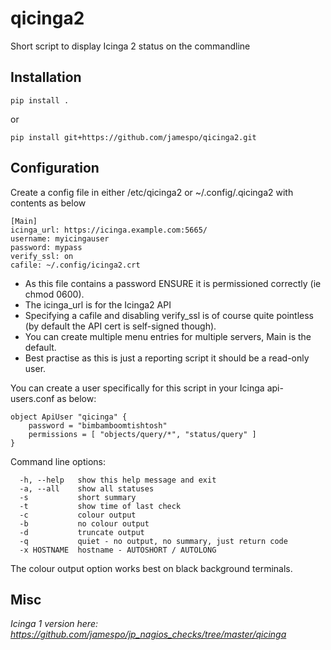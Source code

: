 qicinga2
========

Short script to display Icinga 2 status on the commandline

Installation
------------

    pip install .
    
or    
    
    pip install git+https://github.com/jamespo/qicinga2.git

Configuration
-------------

Create a config file in either /etc/qicinga2 or ~/.config/.qicinga2 with contents as below

    [Main]
    icinga_url: https://icinga.example.com:5665/
    username: myicingauser
    password: mypass
	verify_ssl: on
	cafile: ~/.config/icinga2.crt

- As this file contains a password ENSURE it is permissioned correctly (ie chmod 0600).
- The icinga_url is for the Icinga2 API
- Specifying a cafile and disabling verify_ssl is of course quite pointless (by default the API cert is self-signed though).
- You can create multiple menu entries for multiple servers, Main is the default.
- Best practise as this is just a reporting script it should be a read-only user.

You can create a user specifically for this script in your Icinga api-users.conf as below:

    object ApiUser "qicinga" {
        password = "bimbamboomtishtosh"
        permissions = [ "objects/query/*", "status/query" ]
    }


Command line options:

	  -h, --help   show this help message and exit
	  -a, --all    show all statuses
	  -s           short summary
	  -t           show time of last check
	  -c           colour output
	  -b           no colour output
	  -d           truncate output
	  -q           quiet - no output, no summary, just return code
	  -x HOSTNAME  hostname - AUTOSHORT / AUTOLONG

The colour output option works best on black background terminals.

Misc
----

*Icinga 1 version here: https://github.com/jamespo/jp_nagios_checks/tree/master/qicinga*

